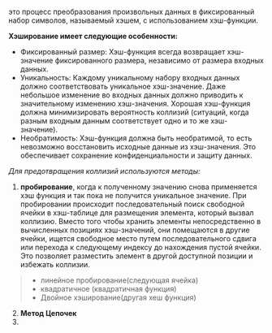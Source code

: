это процесс преобразования произвольных данных в фиксированный набор символов, называемый хэшем, с использованием хэш-функции. 

**Хэширование имеет следующие особенности:**
- Фиксированный размер: Хэш-функция всегда возвращает хэш-значение фиксированного размера, независимо от размера входных данных.
- Уникальность: Каждому уникальному набору входных данных должно соответствовать уникальное хэш-значение. Даже небольшое изменение во входных данных должно приводить к значительному изменению хэш-значения. Хорошая хэш-функция должна минимизировать вероятность коллизий (ситуаций, когда разным входным данным соответствует одно и то же хэш-значение).
- Необратимость: Хэш-функция должна быть необратимой, то есть невозможно восстановить исходные данные из хэш-значения. Это обеспечивает сохранение конфиденциальности и защиту данных.

_Для предотвращения коллизий используются методы:_
1) __пробирование__, когда к полученному значению снова применяется хэш функция и так пока не получится уникальное значение.
При пробировании происходит последовательный поиск свободной ячейки в хэш-таблице для размещения элемента, который вызвал коллизию. Вместо того чтобы хранить элементы непосредственно в вычисленных позициях хэш-значений, они помещаются в другие ячейки, ищется свободное место путем последовательного сдвига или перехода к следующему индексу до нахождения пустой ячейки. Это позволяет разместить элемент в другой доступной позиции и избежать коллизии.
>- линейное пробирование(следующая ячейка)
>- квадратичное (квадратичная функция)
>- Двойное хэширование(другая хеш функция)

2) __Метод Цепочек__
3) 